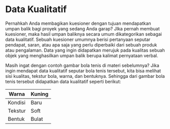 # Data Kualitatif

Pernahkah Anda membagikan kuesioner dengan tujuan mendapatkan umpan balik bagi proyek yang sedang Anda garap? JIka pernah membuat kuesioner, maka hasil umpan baliknya secara umum dikategorikan sebagai data kualitatif. Sebuah kuesioner umumnya berisi pertanyaan seputar pendapat, saran, atau apa saja yang perlu diperbaiki dari sebuah produk atau pengalaman. Data yang ingin didapatkan merujuk pada kualitas sebuah objek yang menghasilkan umpan balik berupa kalimat pernyataan verbal.

Masih ingat dengan contoh gambar bola tenis di materi sebelumnya? Jika ingin mendapat data kualitatif seputar bola tenis tersebut, kita bisa melihat sisi kualitas, tekstur bola, warna, dan bentuknya. Sehingga dari gambar bola tenis tersebut didapatkan data kualitatif seperti berikut:

Warna | Kuning
----- | ------
Kondisi | Baru
Tekstur | Soft
Bentuk | Bulat

